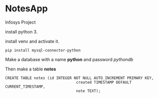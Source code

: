 # NotesApp
Infosys Project

install python 3.

install venv and activate it.

`pip install mysql-connector-python`

Make a database with a name **python** and password *pythondb*

Then make a table **notes**

```
CREATE TABLE notes (id INTEGER NOT NULL AUTO_INCREMENT PRIMARY KEY,
								created TIMESTAMP DEFAULT CURRENT_TIMESTAMP,
								note TEXT);
```



